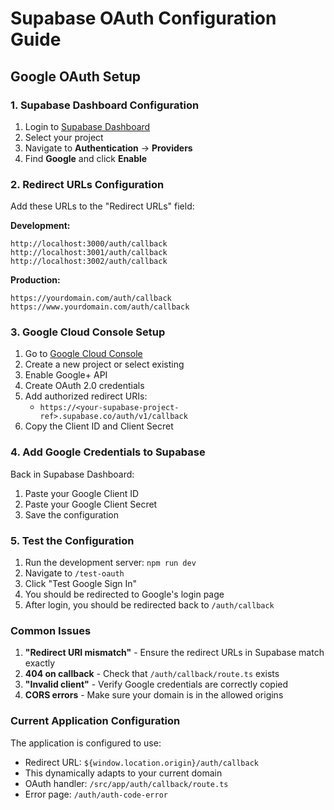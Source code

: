 # Supabase OAuth Configuration Guide

## Google OAuth Setup

### 1. Supabase Dashboard Configuration

1. Login to [Supabase Dashboard](https://supabase.com/dashboard)
2. Select your project
3. Navigate to **Authentication** → **Providers**
4. Find **Google** and click **Enable**

### 2. Redirect URLs Configuration

Add these URLs to the "Redirect URLs" field:

**Development:**
```
http://localhost:3000/auth/callback
http://localhost:3001/auth/callback
http://localhost:3002/auth/callback
```

**Production:**
```
https://yourdomain.com/auth/callback
https://www.yourdomain.com/auth/callback
```

### 3. Google Cloud Console Setup

1. Go to [Google Cloud Console](https://console.cloud.google.com/)
2. Create a new project or select existing
3. Enable Google+ API
4. Create OAuth 2.0 credentials
5. Add authorized redirect URIs:
   - `https://<your-supabase-project-ref>.supabase.co/auth/v1/callback`
6. Copy the Client ID and Client Secret

### 4. Add Google Credentials to Supabase

Back in Supabase Dashboard:
1. Paste your Google Client ID
2. Paste your Google Client Secret
3. Save the configuration

### 5. Test the Configuration

1. Run the development server: `npm run dev`
2. Navigate to `/test-oauth`
3. Click "Test Google Sign In"
4. You should be redirected to Google's login page
5. After login, you should be redirected back to `/auth/callback`

### Common Issues

1. **"Redirect URI mismatch"** - Ensure the redirect URLs in Supabase match exactly
2. **404 on callback** - Check that `/auth/callback/route.ts` exists
3. **"Invalid client"** - Verify Google credentials are correctly copied
4. **CORS errors** - Make sure your domain is in the allowed origins

### Current Application Configuration

The application is configured to use:
- Redirect URL: `${window.location.origin}/auth/callback`
- This dynamically adapts to your current domain
- OAuth handler: `/src/app/auth/callback/route.ts`
- Error page: `/auth/auth-code-error`